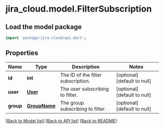 # jira_cloud.model.FilterSubscription

## Load the model package
```dart
import 'package:jira_cloud/api.dart';
```

## Properties
Name | Type | Description | Notes
------------ | ------------- | ------------- | -------------
**id** | **int** | The ID of the filter subscription. | [optional] [default to null]
**user** | [**User**](User.md) | The user subscribing to filter. | [optional] [default to null]
**group** | [**GroupName**](GroupName.md) | The group subscribing to filter. | [optional] [default to null]

[[Back to Model list]](../README.md#documentation-for-models) [[Back to API list]](../README.md#documentation-for-api-endpoints) [[Back to README]](../README.md)


